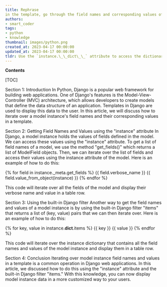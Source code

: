```yaml
---
title: Rephrase 
in the template, go through the field names and corresponding values of a model instance using iteration
authors:
- smart_coder
tags:
- python
- knowledge
thumbnail: images/python.png
created_at: 2023-04-17 00:00:00
updated_at: 2023-04-17 00:00:00
tldr: Use the `instance.\_\_dict\_\_` attribute to access the dictionary of fields and values for the model instance in the template.
---
```


**Contents**

[TOC]

Section 1: Introduction
In Python, Django is a popular web framework for building web applications. One of Django's features is the Model-View-Controller (MVC) architecture, which allows developers to create models that define the data structure of an application. Templates in Django are used to display this data to the user. In this article, we will discuss how to iterate over a model instance's field names and their corresponding values in a template.

Section 2: Getting Field Names and Values using the "instance" attribute
In Django, a model instance holds the values of fields defined in the model. We can access these values using the "instance" attribute. To get a list of field names of a model, we use the method "get_fields()" which returns a list of ModelField objects. Then, we can iterate over the list of fields and access their values using the instance attribute of the model. Here is an example of how to do this:

{% for field in instance._meta.get_fields %}
    <tr>
        <td>{{ field.verbose_name }}</td>
        <td>{{ field.value_from_object(instance) }}</td>
    </tr>
{% endfor %}

This code will iterate over all the fields of the model and display their verbose name and value in a table row.

Section 3: Using the built-in Django filter 
Another way to get the field names and values of a model instance is by using the built-in Django filter "items" that returns a list of (key, value) pairs that we can then iterate over. Here is an example of how to do this:

{% for key, value in instance.__dict__.items %}
    <tr>
        <td>{{ key }}</td>
        <td>{{ value }}</td>
    </tr>
{% endfor %}

This code will iterate over the instance dictionary that contains all the field names and values of the model instance and display them in a table row.

Section 4: Conclusion
Iterating over model instance field names and values in a template is a common operation in Django web applications. In this article, we discussed how to do this using the "instance" attribute and the built-in Django filter "items." With this knowledge, you can now display model instance data in a more customized way to your users.
